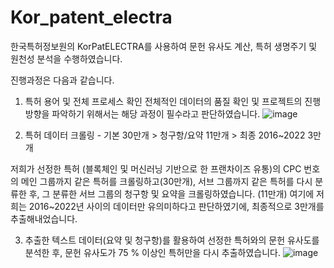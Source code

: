 

# Kor_patent_electra
한국특허정보원의 KorPatELECTRA를 사용하여 문헌 유사도 계산, 특허 생명주기 및 원천성 분석을 수행하였습니다.






진행과정은 다음과 같습니다.

1) 특허 용어 및 전체 프로세스 확인 
전체적인 데이터의 품질 확인 및 프로젝트의 진행방향을 파악하기 위해서는 해당 과정이 필수라고 판단하였습니다.
![image](https://user-images.githubusercontent.com/73458088/207750778-06f0ab70-b3d3-4bee-be0b-4e677816ec24.png)

2) 특허 데이터 크롤링 - 기본 30만개 > 청구항/요약 11만개 > 최종 2016~2022 3만개

저희가 선정한 특허 (블록체인 및 머신러닝 기반으로 한 프랜차이즈 유통)의 CPC 번호의 메인 그룹까지 같은 특허를 크롤링하고(30만개), 서브 그룹까지 같은 특허를 다시 분류한 후, 그 분류한 서브 그룹의 청구항 및 요약을 크롤링하였습니다. (11만개) 여기에 저희는 2016~2022년 사이의 데이터만 유의미하다고 판단하였기에, 최종적으로 3만개를 추출해내었습니다.

3) 추출한 텍스트 데이터(요약 및 청구항)를 활용하여 선정한 특허와의 문헌 유사도를 분석한 후, 문헌 유사도가 75 % 이상인 특허만을 다시 추출하였습니다.
![image](https://user-images.githubusercontent.com/73458088/207750927-43d11783-87ad-4d9b-9b33-a377deb58928.png)


